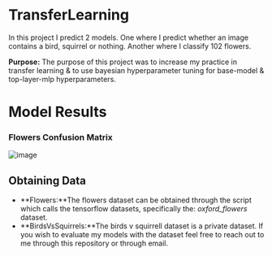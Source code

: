 # TransferLearning

In this project I predict 2 models. One where I predict whether an image contains a bird, squirrel or nothing. Another where I classify 102 flowers.

**Purpose:** The purpose of this project was to increase my practice in transfer learning & to use bayesian hyperparameter tuning for base-model & top-layer-mlp hyperparameters.

# Model Results
### Flowers Confusion Matrix
![image](https://github.com/Charles-Gormley/TransferLearning/assets/76138796/48be6054-ebae-4251-8889-f27f4a3868d8)


## Obtaining Data
* **Flowers:**The flowers dataset can be obtained through the script which calls the tensorflow datasets, specifically the: *oxford_flowers* dataset. 
* **BirdsVsSquirrels:**The birds v squirrell dataset is a private dataset. If you wish to evaluate my models with the dataset feel free to reach out to me through this repository or through email.
